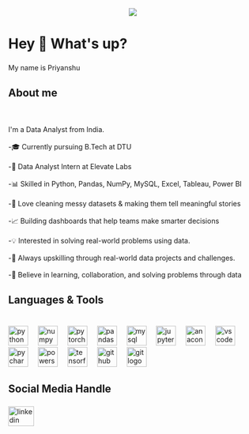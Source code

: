 <div align="center">
  <img src="https://visitor-badge.laobi.icu/badge?page_id=priyaanshusharmaa.priyaanshusharmaa&"  />
</div>

###

<h1 align="left">Hey 👋 What's up?</h1>

###

<p align="left">My name is Priyanshu</p>

###

<h2 align="left">About me</h2>

###

<br clear="both">

<p align="left">I'm a Data Analyst from India.<br><br>-🎓 Currently pursuing B.Tech  at DTU<br><br>-💼 Data Analyst Intern at Elevate Labs<br><br>-📊 Skilled in Python, Pandas, NumPy, MySQL, Excel, Tableau, Power BI<br><br>-🧹 Love cleaning messy datasets & making them tell meaningful stories<br><br>-📈 Building dashboards that help teams make smarter decisions<br><br>-💡 Interested in solving real-world problems using data.<br><br>-🌱 Always upskilling through real-world data projects and challenges.<br><br>-🤝 Believe in learning, collaboration, and solving problems through data</p>

###

<h2 align="left">Languages & Tools</h2>

###

<br clear="both">

<div align="left">
  <img src="https://cdn.jsdelivr.net/gh/devicons/devicon/icons/python/python-original.svg" height="40" alt="python logo"  />
  <img width="12" />
  <img src="https://cdn.jsdelivr.net/gh/devicons/devicon/icons/numpy/numpy-original.svg" height="40" alt="numpy logo"  />
  <img width="12" />
  <img src="https://cdn.jsdelivr.net/gh/devicons/devicon/icons/pytorch/pytorch-original.svg" height="40" alt="pytorch logo"  />
  <img width="12" />
  <img src="https://cdn.jsdelivr.net/gh/devicons/devicon/icons/pandas/pandas-original.svg" height="40" alt="pandas logo"  />
  <img width="12" />
  <img src="https://cdn.simpleicons.org/mysql/4479A1" height="40" alt="mysql logo"  />
  <img width="12" />
  <img src="https://cdn.jsdelivr.net/gh/devicons/devicon/icons/jupyter/jupyter-original.svg" height="40" alt="jupyter logo"  />
  <img width="12" />
  <img src="https://cdn.simpleicons.org/anaconda/44A833" height="40" alt="anaconda logo"  />
  <img width="12" />
  <img src="https://skillicons.dev/icons?i=vscode" height="40" alt="vscode logo"  />
  <img width="12" />
  <img src="https://cdn.jsdelivr.net/gh/devicons/devicon/icons/pycharm/pycharm-original.svg" height="40" alt="pycharm logo"  />
  <img width="12" />
  <img src="https://skillicons.dev/icons?i=powershell" height="40" alt="powershell logo"  />
  <img width="12" />
  <img src="https://cdn.simpleicons.org/tensorflow/FF6F00" height="40" alt="tensorflow logo"  />
  <img width="12" />
  <img src="https://skillicons.dev/icons?i=github" height="40" alt="github logo"  />
  <img width="12" />
  <img src="https://cdn.simpleicons.org/git/F05032" height="40" alt="git logo"  />
</div>

###

<h2 align="left">Social Media Handle</h2>

###

<div align="left">
  <a href="https://www.linkedin.com/in/priyanshu--sharma/" target="_blank">
    <img src="https://raw.githubusercontent.com/maurodesouza/profile-readme-generator/master/src/assets/icons/social/linkedin/default.svg" width="52" height="40" alt="linkedin logo"  />
  </a>
</div>

###
